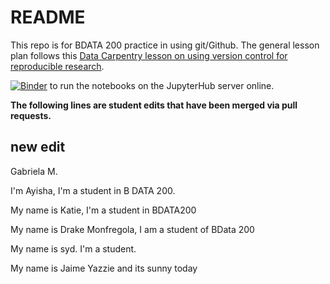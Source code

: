 # README
This repo is for BDATA 200 practice in using git/Github. The general lesson plan follows this [Data Carpentry lesson on using version control for reproducible research](https://datacarpentry.org/rr-version-control/).

[![Binder](https://mybinder.org/badge_logo.svg)](https://mybinder.org/v2/gh/yeemey/bdata-200-yeemey/HEAD) to run the notebooks on the JupyterHub server online.

**The following lines are student edits that have been merged via pull requests.**

## new edit
Gabriela M.

I'm Ayisha, I'm a student in B DATA 200. 

My name is Katie, I'm a student in BDATA200

My name is Drake Monfregola, I am a student of BData 200

My name is syd. I'm a student.

My name is Jaime Yazzie and its sunny today
